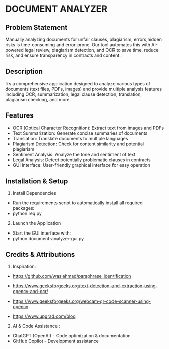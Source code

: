# DOCUMENT ANALYZER #

## Problem Statement ##
 Manually analyzing documents for unfair clauses, plagiarism, errors,hidden risks is time-consuming and error-prone. Our tool automates this with AI-powered legal review, plagiarism detection, and OCR to save time, reduce risk, and ensure transparency in contracts and content.


## Description ##
 Ii s a comprehensive application designed to analyze various types of documents (text files, PDFs, images) and provide multiple analysis features including OCR, summarization, legal clause detection, translation, plagiarism checking, and more.

 
## Features ##
 - OCR (Optical Character Recognition): Extract text from images and PDFs
 - Text Summarization: Generate concise summaries of documents
 - Translation: Translate documents to multiple languages
 - Plagiarism Detection: Check for content similarity and potential plagiarism
 - Sentiment Analysis: Analyze the tone and sentiment of text
 - Legal Analysis: Detect potentially problematic clauses in contracts
 - GUI Interface: User-friendly graphical interface for easy operation

## Installation & Setup ##
1. Install Dependencies
 - Run the requirements script to automatically install all required packages:
 - python req.py
2. Launch the Application
 - Start the GUI interface with:
 - python document-analyzer-gui.py

 ## Credits & Attributions ##
  1. Inspiration:
   - https://github.com/wasiahmad/paraphrase_identification

- https://www.geeksforgeeks.org/text-detection-and-extraction-using-opencv-and-ocr/
- https://www.geeksforgeeks.org/webcam-qr-code-scanner-using-opencv
- https://www.upgrad.com/blog


 2. AI & Code Assistance :
   - ChatGPT (OpenAI) - Code optimization & documentation
   - GitHub Copilot - Development assistance

